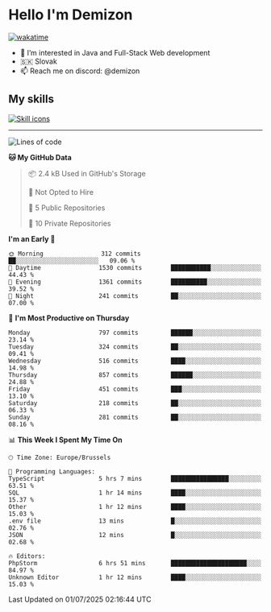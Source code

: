 # Hello I'm Demizon
[![wakatime](https://wakatime.com/badge/user/6ad1949f-d6d7-44f9-9eee-c35e54cc499b.svg)](https://wakatime.com/@6ad1949f-d6d7-44f9-9eee-c35e54cc499b)
- 👀 I’m interested in Java and Full-Stack Web development
- 🇸🇰 Slovak
- 📫 Reach me on discord: @demizon

## My skills
[![Skill icons](https://skillicons.dev/icons?i=java,js,ts,html,css,react,nextjs,tailwind,supabase,py,git,docker,linux,mysql,postgres,mongo&theme=dark)](https://github.com/Demizon3433)

---

<!--START_SECTION:waka-->
![Lines of code](https://img.shields.io/badge/From%20Hello%20World%20I%27ve%20Written-1.1%20million%20lines%20of%20code-blue)

**🐱 My GitHub Data** 

> 📦 2.4 kB Used in GitHub's Storage 
 > 
> 🚫 Not Opted to Hire
 > 
> 📜 5 Public Repositories 
 > 
> 🔑 10 Private Repositories 
 > 
**I'm an Early 🐤** 

```text
🌞 Morning                312 commits         ██░░░░░░░░░░░░░░░░░░░░░░░   09.06 % 
🌆 Daytime                1530 commits        ███████████░░░░░░░░░░░░░░   44.43 % 
🌃 Evening                1361 commits        ██████████░░░░░░░░░░░░░░░   39.52 % 
🌙 Night                  241 commits         ██░░░░░░░░░░░░░░░░░░░░░░░   07.00 % 
```
📅 **I'm Most Productive on Thursday** 

```text
Monday                   797 commits         ██████░░░░░░░░░░░░░░░░░░░   23.14 % 
Tuesday                  324 commits         ██░░░░░░░░░░░░░░░░░░░░░░░   09.41 % 
Wednesday                516 commits         ████░░░░░░░░░░░░░░░░░░░░░   14.98 % 
Thursday                 857 commits         ██████░░░░░░░░░░░░░░░░░░░   24.88 % 
Friday                   451 commits         ███░░░░░░░░░░░░░░░░░░░░░░   13.10 % 
Saturday                 218 commits         ██░░░░░░░░░░░░░░░░░░░░░░░   06.33 % 
Sunday                   281 commits         ██░░░░░░░░░░░░░░░░░░░░░░░   08.16 % 
```


📊 **This Week I Spent My Time On** 

```text
🕑︎ Time Zone: Europe/Brussels

💬 Programming Languages: 
TypeScript               5 hrs 7 mins        ████████████████░░░░░░░░░   63.51 % 
SQL                      1 hr 14 mins        ████░░░░░░░░░░░░░░░░░░░░░   15.37 % 
Other                    1 hr 12 mins        ████░░░░░░░░░░░░░░░░░░░░░   15.03 % 
.env file                13 mins             █░░░░░░░░░░░░░░░░░░░░░░░░   02.76 % 
JSON                     12 mins             █░░░░░░░░░░░░░░░░░░░░░░░░   02.68 % 

🔥 Editors: 
PhpStorm                 6 hrs 51 mins       █████████████████████░░░░   84.97 % 
Unknown Editor           1 hr 12 mins        ████░░░░░░░░░░░░░░░░░░░░░   15.03 % 
```


 Last Updated on 01/07/2025 02:16:44 UTC
<!--END_SECTION:waka-->

